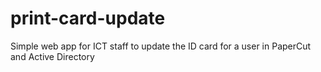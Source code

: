 # print-card-update
Simple web app for ICT staff to update the ID card for a user in PaperCut and Active Directory

